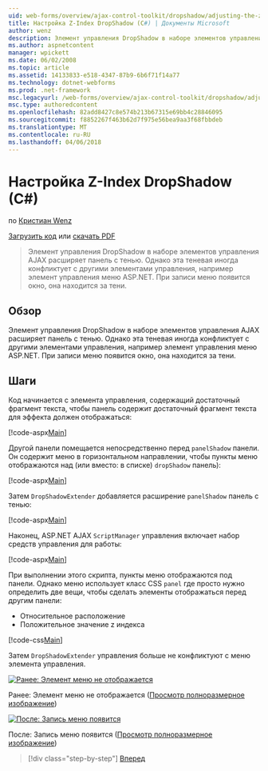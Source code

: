 ```yaml
---
uid: web-forms/overview/ajax-control-toolkit/dropshadow/adjusting-the-z-index-of-a-dropshadow-cs
title: Настройка Z-Index DropShadow (C#) | Документы Microsoft
author: wenz
description: Элемент управления DropShadow в наборе элементов управления AJAX расширяет панель с тенью. Однако эта теневая иногда конфликтует с другими элементами управления для пап...
ms.author: aspnetcontent
manager: wpickett
ms.date: 06/02/2008
ms.topic: article
ms.assetid: 14133833-e518-4347-87b9-6b6f71f14a77
ms.technology: dotnet-webforms
ms.prod: .net-framework
msc.legacyurl: /web-forms/overview/ajax-control-toolkit/dropshadow/adjusting-the-z-index-of-a-dropshadow-cs
msc.type: authoredcontent
ms.openlocfilehash: 82add8427c8e574b213b67315e69bb4c28846095
ms.sourcegitcommit: f8852267f463b62d7f975e56bea9aa3f68fbbdeb
ms.translationtype: MT
ms.contentlocale: ru-RU
ms.lasthandoff: 04/06/2018
---
```

<a name="adjusting-the-z-index-of-a-dropshadow-c"></a>Настройка Z-Index DropShadow (C#)
====================
по [Кристиан Wenz](https://github.com/wenz)

[Загрузить код](http://download.microsoft.com/download/5/1/6/51652a81-500b-4f6b-88d3-617103e7941e/DropShadow1.cs.zip) или [скачать PDF](http://download.microsoft.com/download/b/6/a/b6ae89ee-df69-4c87-9bfb-ad1eb2b23373/dropshadow1CS.pdf)

> Элемент управления DropShadow в наборе элементов управления AJAX расширяет панель с тенью. Однако эта теневая иногда конфликтует с другими элементами управления, например элемент управления меню ASP.NET. При записи меню появится окно, она находится за тени.


## <a name="overview"></a>Обзор

Элемент управления DropShadow в наборе элементов управления AJAX расширяет панель с тенью. Однако эта теневая иногда конфликтует с другими элементами управления, например элемент управления меню ASP.NET. При записи меню появится окно, она находится за тени.

## <a name="steps"></a>Шаги

Код начинается с элемента управления, содержащий достаточный фрагмент текста, чтобы панель содержит достаточный фрагмент текста для эффекта должен отображаться:

[!code-aspx[Main](adjusting-the-z-index-of-a-dropshadow-cs/samples/sample1.aspx)]

Другой панели помещается непосредственно перед `panelShadow` панели. Он содержит меню в горизонтальном направлении, чтобы пункты меню отображаются над (или вместо: в списке) `dropShadow` панель):

[!code-aspx[Main](adjusting-the-z-index-of-a-dropshadow-cs/samples/sample2.aspx)]

Затем `DropShadowExtender` добавляется расширение `panelShadow` панель с тенью:

[!code-aspx[Main](adjusting-the-z-index-of-a-dropshadow-cs/samples/sample3.aspx)]

Наконец, ASP.NET AJAX `ScriptManager` управления включает набор средств управления для работы:

[!code-aspx[Main](adjusting-the-z-index-of-a-dropshadow-cs/samples/sample4.aspx)]

При выполнении этого скрипта, пункты меню отображаются под панели. Однако меню использует класс CSS `panel` где просто нужно определить две вещи, чтобы сделать элементы отображаться перед другим панели:

- Относительное расположение
- Положительное значение z индекса

[!code-css[Main](adjusting-the-z-index-of-a-dropshadow-cs/samples/sample5.css)]

Затем `DropShadowExtender` управления больше не конфликтуют с меню элемента управления.


[![Ранее: Элемент меню не отображается](adjusting-the-z-index-of-a-dropshadow-cs/_static/image2.png)](adjusting-the-z-index-of-a-dropshadow-cs/_static/image1.png)

Ранее: Элемент меню не отображается ([Просмотр полноразмерное изображение](adjusting-the-z-index-of-a-dropshadow-cs/_static/image3.png))


[![После: Запись меню появится](adjusting-the-z-index-of-a-dropshadow-cs/_static/image5.png)](adjusting-the-z-index-of-a-dropshadow-cs/_static/image4.png)

После: Запись меню появится ([Просмотр полноразмерное изображение](adjusting-the-z-index-of-a-dropshadow-cs/_static/image6.png))

> [!div class="step-by-step"]
> [Вперед](manipulating-dropshadow-properties-from-client-code-cs.md)
